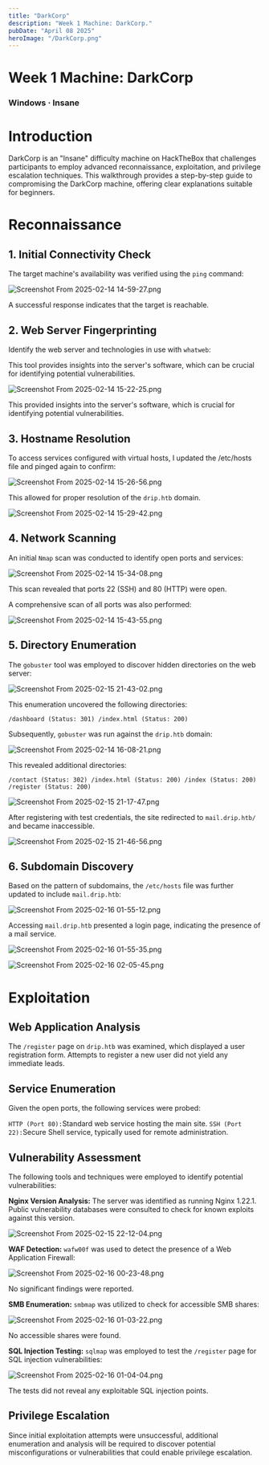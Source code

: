 ```yaml
---
title: "DarkCorp"
description: "Week 1 Machine: DarkCorp."
pubDate: "April 08 2025"
heroImage: "/DarkCorp.png"
---
```


# Week 1 Machine: DarkCorp

### Windows · Insane

# Introduction

DarkCorp is an "Insane" difficulty machine on HackTheBox that challenges participants to employ advanced reconnaissance, exploitation, and privilege escalation techniques. This walkthrough provides a step-by-step guide to compromising the DarkCorp machine, offering clear explanations suitable for beginners.

# Reconnaissance

## **1. Initial Connectivity Check**

The target machine's availability was verified using the `ping` command:

![Screenshot From 2025-02-14 14-59-27.png](../Images/darkcorp/Screenshot_From_2025-02-14_14-59-27.png)

A successful response indicates that the target is reachable.

## **2. Web Server Fingerprinting**

Identify the web server and technologies in use with `whatweb`:

This tool provides insights into the server's software, which can be crucial for identifying potential vulnerabilities.

![Screenshot From 2025-02-14 15-22-25.png](../Images/darkcorp/Screenshot_From_2025-02-14_15-22-25.png)

This provided insights into the server's software, which is crucial for identifying potential vulnerabilities.

## **3. Hostname Resolution**

To access services configured with virtual hosts, I updated the /etc/hosts file and pinged again to confirm:

![Screenshot From 2025-02-14 15-26-56.png](../Images/darkcorp/Screenshot_From_2025-02-14_15-26-56.png)

This allowed for proper resolution of the `drip.htb` domain.

![Screenshot From 2025-02-14 15-29-42.png](../Images/darkcorp/Screenshot_From_2025-02-14_15-29-42.png)

## **4. Network Scanning**

An initial `Nmap` scan was conducted to identify open ports and services:

![Screenshot From 2025-02-14 15-34-08.png](../Images/darkcorp/Screenshot_From_2025-02-14_15-34-08.png)

This scan revealed that ports 22 (SSH) and 80 (HTTP) were open.

A comprehensive scan of all ports was also performed:

![Screenshot From 2025-02-14 15-43-55.png](../Images/darkcorp/Screenshot_From_2025-02-14_15-43-55.png)

## 5. Directory Enumeration

The `gobuster` tool was employed to discover hidden directories on the web server:

![Screenshot From 2025-02-15 21-43-02.png](../Images/darkcorp/Screenshot_From_2025-02-15_21-43-02.png)

This enumeration uncovered the following directories:

`/dashboard (Status: 301)
/index.html (Status: 200)`

Subsequently, `gobuster` was run against the `drip.htb` domain:

![Screenshot From 2025-02-14 16-08-21.png](../Images/darkcorp/Screenshot_From_2025-02-14_16-08-21.png)

This revealed additional directories:

`/contact (Status: 302)
/index.html (Status: 200)
/index (Status: 200)
/register (Status: 200)`

![Screenshot From 2025-02-15 21-17-47.png](../Images/darkcorp/Screenshot_From_2025-02-15_21-17-47.png)

After registering with test credentials, the site redirected to `mail.drip.htb/` and became inaccessible.

![Screenshot From 2025-02-15 21-46-56.png](../Images/darkcorp/Screenshot_From_2025-02-15_21-46-56.png)

## **6. Subdomain Discovery**

Based on the pattern of subdomains, the `/etc/hosts` file was further updated to include `mail.drip.htb`:

![Screenshot From 2025-02-16 01-55-12.png](../Images/darkcorp/Screenshot_From_2025-02-16_01-55-12.png)

Accessing `mail.drip.htb` presented a login page, indicating the presence of a mail service.

![Screenshot From 2025-02-16 01-55-35.png](../Images/darkcorp/Screenshot_From_2025-02-16_01-55-35.png)

![Screenshot From 2025-02-16 02-05-45.png](../Images/darkcorp/Screenshot_From_2025-02-16_02-05-45.png)

# Exploitation

## Web Application Analysis

The `/register` page on `drip.htb` was examined, which displayed a user registration form. Attempts to register a new user did not yield any immediate leads.

## Service Enumeration

Given the open ports, the following services were probed:

`HTTP (Port 80):`Standard web service hosting the main site.
`SSH (Port 22):`Secure Shell service, typically used for remote administration.

## Vulnerability Assessment

The following tools and techniques were employed to identify potential vulnerabilities:

**Nginx Version Analysis:** The server was identified as running Nginx 1.22.1. Public vulnerability databases were consulted to check for known exploits against this version.

![Screenshot From 2025-02-15 22-12-04.png](../Images/darkcorp/Screenshot_From_2025-02-15_22-12-04.png)

**WAF Detection:** `wafw00f` was used to detect the presence of a Web Application Firewall:

![Screenshot From 2025-02-16 00-23-48.png](../Images/darkcorp/Screenshot_From_2025-02-16_00-23-48.png)

No significant findings were reported.

**SMB Enumeration:** `smbmap` was utilized to check for accessible SMB shares:

![Screenshot From 2025-02-16 01-03-22.png](../Images/darkcorp/Screenshot_From_2025-02-16_01-03-22.png)

No accessible shares were found.

**SQL Injection Testing:** `sqlmap` was employed to test the `/register` page for SQL injection vulnerabilities:

![Screenshot From 2025-02-16 01-04-04.png](../Images/darkcorp/Screenshot_From_2025-02-16_01-04-04.png)

The tests did not reveal any exploitable SQL injection points.

## Privilege Escalation

Since initial exploitation attempts were unsuccessful, additional enumeration and analysis will be required to discover potential misconfigurations or vulnerabilities that could enable privilege escalation.